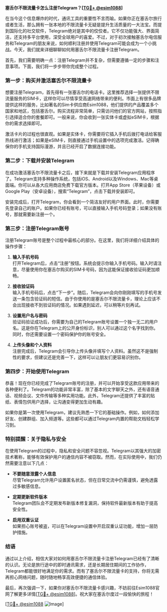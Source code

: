**塞舌尔不限流量卡怎么注册Telegram？[[TG💪+ @esim1088](https://t.me/s/esim1088)]**

在当今这个信息爆炸的时代，通讯工具的重要性不言而喻。如果你正在塞舌尔旅行或者生活，那么拥有一张本地的不限流量卡无疑是提升生活质量的一大法宝。而提到国际化的社交软件，Telegram绝对是其中的佼佼者。它不仅功能强大、界面简洁，还支持多平台使用，深受全球用户的喜爱。不过，对于初次接触塞舌尔电信服务和Telegram的朋友来说，如何顺利注册并使用Telegram可能会成为一个小挑战。今天，我们就来详细聊聊如何用塞舌尔不限流量卡注册Telegram。

首先，我们需要明确一点：注册Telegram并不复杂，但需要遵循一定的步骤和注意事项。下面，我们将一步步带你完成整个过程。

### **第一步：购买并激活塞舌尔不限流量卡**

想要注册Telegram，首先得有一张塞舌尔的电话卡。这里推荐选择一张提供不限流量服务的SIM卡，这样你可以尽情享受高速网络带来的便利。市面上有很多品牌提供这样的服务，比如著名的Sim卡供应商Esim1088，他们提供的产品覆盖多个国家和地区，包括塞舌尔。购买流程非常简单，只需访问他们的官方网站，按照指引选择适合你的套餐即可。一般来说，你会收到一张实体卡或虚拟eSIM卡，根据你的需求选择即可。

激活卡片的过程也很直观。如果是实体卡，你需要将它插入手机后拨打电话给客服热线进行激活；如果是eSIM卡，则直接通过手机设置中的选项完成激活。记得确保你的手机支持国际漫游，并且已经开启了数据连接功能。

### **第二步：下载并安装Telegram**

在成功激活塞舌尔不限流量卡之后，接下来就是下载并安装Telegram应用程序了。Telegram支持多种操作系统，包括iOS、Android以及Windows、Mac等桌面端。你可以从各大应用商店免费下载官方版本。打开App Store（苹果设备）或Google Play（安卓设备），搜索“Telegram”，点击下载并安装即可。

安装完成后，打开Telegram，你会看到一个简洁友好的用户界面。此时，你需要先登录自己的账户。如果你已经有账号，可以直接输入手机号码登录；如果没有账号，那就需要新注册一个。

### **第三步：注册Telegram账号**

注册Telegram账号是整个过程中最核心的部分。在这里，我们将详细介绍具体的操作步骤：

1. **输入手机号码**  
   打开Telegram后，点击“注册”按钮。系统会提示你输入手机号码。输入时请注意，尽量使用你在塞舌尔购买的SIM卡号码，因为这能保证接收验证码更加顺畅。

2. **接收验证码**  
   输入手机号码后，点击“下一步”。随后，Telegram会向你刚刚填写的手机号发送一条包含验证码的短信。由于你使用的是塞舌尔不限流量卡，理论上应该不会出现接收不到验证码的情况。如果遇到延迟，可以稍等片刻再试。

3. **设置用户名与密码**  
   验证码验证成功后，你需要为自己的Telegram账号设置一个独一无二的用户名。这是你在Telegram上的公开身份标识，别人可以通过这个名字找到你。同时，你还需要设置一个密码保护你的账号安全。

4. **上传头像和个人资料**  
   注册完成后，Telegram会引导你上传头像并填写个人资料。虽然这不是强制性的要求，但建议还是完善一下，这样可以让朋友们更容易识别你。

### **第四步：开始使用Telegram**

恭喜！现在你已经完成了Telegram账号的注册，并可以开始享受这款应用带来的各种便利了。Telegram的功能非常丰富，除了基本的文字聊天之外，还有语音通话、视频会议、文件传输等多种实用功能。此外，Telegram还提供了丰富的贴纸、表情包供用户选择，让沟通变得更加生动有趣。

如果你是第一次使用Telegram，建议先熟悉一下它的基础操作。例如，如何添加好友、创建群组、加入频道等。这些都可以通过Telegram内置的帮助文档轻松学习到。

### **特别提醒：关于隐私与安全**

在使用Telegram的过程中，隐私和安全问题不容忽视。Telegram以其强大的加密技术著称，能够有效保护用户的通信内容不被窃取。然而，在实际使用中，我们仍然需要注意以下几点：

- **不要随意泄露个人信息**  
  尽管Telegram允许用户设置匿名状态，但在日常交流中仍需谨慎，避免透露过多敏感信息。
  
- **定期更新软件版本**  
  Telegram团队会不定期发布新版本修复漏洞，保持软件最新版本有助于提高安全性。
  
- **启用双重认证**  
  如果担心账号被盗，可以在Telegram设置中开启双重认证功能，增加一层防护措施。

### **结语**

通过以上介绍，相信大家对如何用塞舌尔不限流量卡注册Telegram已经有了清晰的认识。无论是旅行途中的即时通讯需求，还是长期居住期间的工作协作，Telegram都能很好地满足你的需求。而有了塞舌尔不限流量卡的支持，你将无需再担心网络问题，随时随地畅享高效便捷的通信体验。

最后，再次强调一下，如果你对塞舌尔不限流量卡感兴趣，不妨前往Esim1088官网了解更多详情[[TG💪+ @esim1088](https://t.me/s/esim1088)]。祝大家在塞舌尔度过一段愉快的旅程！

[[TG💪+ @esim1088](https://t.me/s/esim1088) ![Image](https://i.postimg.cc/4NQfJmqS/Snipaste-2025-05-13-00-14-12.png)]